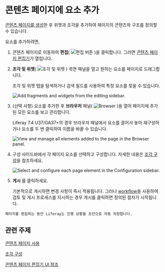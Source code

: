 # 콘텐츠 페이지에 요소 추가

[콘텐츠 페이지를 생성](../adding-pages/adding-a-page-to-a-site.md)한 후 위젯과 조각을 추가하여 페이지의 콘텐츠와 구조를 정의할 수 있습니다.

요소를 추가하려면,

1. 콘텐츠 페이지로 이동하여 **편집**( ![편집 버튼](../../../images/icon-edit.png) )을 클릭합니다. 그러면 [콘텐츠 페이지 편집기](./content-page-editor-ui-reference.md)가 열립니다.

1. **조각 및 위젯**( ![조각 및 위젯](../../../images/icon-plus.png) ) 측면 패널을 열고 원하는 요소를 페이지로 드래그합니다.

   조각 및 위젯 탭을 탐색하거나 검색 필드를 사용하여 특정 요소를 찾을 수 있습니다.

   ![Add fragments and widgets from the editing sidebar.](adding-elements-to-content-pages/images/01.png)

1. (선택 사항) 요소를 추가한 후 **브라우저** 패널( ![Browser](../../../images/icon-hierarchy.png) )을 열어 페이지에 추가된 모든 요소를 보고 관리합니다.

   Liferay 7.4 U37/GA37+의 경우 브라우저 패널에서 요소를 끌어서 놓아 재구성하거나 요소를 두 번 클릭하여 이름을 바꿀 수 있습니다.

   ![View and manage all elements added to the page in the Browser panel.](adding-elements-to-content-pages/images/02.png)

1. 구성 사이드바에서 각 페이지 요소를 선택하고 구성합니다. 자세한 내용은 [조각 구성](../page-fragments-and-widgets/using-fragments/configuring-fragments.md)을 참조하세요.

   ![Select and configure each page element in the Configuration sidebar.](adding-elements-to-content-pages/images/03.png)

1. **게시** 를 클릭하세요.

   기본적으로 게시하면 변경 사항이 즉시 적용됩니다. 그러나 [workflow](../../../process-automation/workflow/introduction-to-workflow.md)을 사용하여 검토 및 게시 프로세스를 지시하는 경우 게시를 클릭하면 정의된 절차가 시작됩니다.

```{note}
페이지를 편집하는 동안 Liferay는 진행 상황을 초안으로 자동 저장합니다.
```

## 관련 주제

[콘텐츠 페이지 사용](../using-content-pages.md)

[조각 구성](../page-fragments-and-widgets/using-fragments/configuring-fragments.md)

[콘텐츠 페이지 편집기 UI 참조](./content-page-editor-ui-reference.md)
